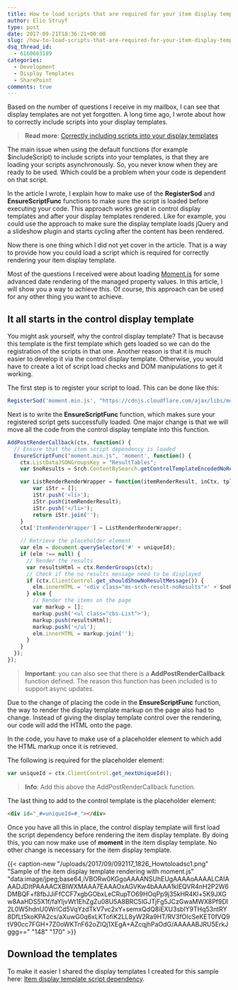 ```yaml
---
title: How to load scripts that are required for your item display template rendering
author: Elio Struyf
type: post
date: 2017-09-21T18:36:21+00:00
slug: /how-to-load-scripts-that-are-required-for-your-item-display-template-rendering/
dsq_thread_id:
  - 6160603189
categories:
  - Development
  - Display Templates
  - SharePoint
comments: true
---
```


Based on the number of questions I receive in my mailbox, I can see that display templates are not yet forgotten. A long time ago, I wrote about how to correctly include scripts into your display templates.

> **Read more**: [Correctly including scripts into your display templates](https://www.eliostruyf.com/correctly-including-scripts-display-templates/)

The main issue when using the default functions (for example $includeScript) to include scripts into your templates, is that they are loading your scripts asynchronously. So, you never know when they are ready to be used. Which could be a problem when your code is dependent on that script.

In the article I wrote, I explain how to make use of the **RegisterSod** and **EnsureScriptFunc** functions to make sure the script is loaded before executing your code. This approach works great in control display templates and after your display templates rendered. Like for example, you could use the approach to make sure the display template loads jQuery and a slideshow plugin and starts cycling after the content has been rendered.

Now there is one thing which I did not yet cover in the article. That is a way to provide how you could load a script which is required for correctly rendering your item display template.

Most of the questions I received were about loading [Moment.js](https://momentjs.com/) for some advanced date rendering of the managed property values. In this article, I will show you a way to achieve this. Of course, this approach can be used for any other thing you want to achieve.

## It all starts in the control display template

You might ask yourself, why the control display template? That is because this template is the first template which gets loaded so we can do the registration of the scripts in that one. Another reason is that it is much easier to develop it via the control display template. Otherwise, you would have to create a lot of script load checks and DOM manipulations to get it working.

The first step is to register your script to load. This can be done like this:

```typescript
RegisterSod('moment.min.js', "https://cdnjs.cloudflare.com/ajax/libs/moment.js/2.18.1/moment.min.js");
```

Next is to write the **EnsureScriptFunc** function, which makes sure your registered script gets successfully loaded. One major change is that we will move all the code from the control display template into this function.

```typescript
AddPostRenderCallback(ctx, function() {
  // Ensure that the item script dependency is loaded
  EnsureScriptFunc("moment.min.js", 'moment', function() {
    ctx.ListDataJSONGroupsKey = "ResultTables";
    var $noResults = Srch.ContentBySearch.getControlTemplateEncodedNoResultsMessage(ctx.ClientControl);

    var ListRenderRenderWrapper = function(itemRenderResult, inCtx, tpl) {
        var iStr = [];
        iStr.push('<li>');
        iStr.push(itemRenderResult);
        iStr.push('</li>');
        return iStr.join('');
    }
    ctx['ItemRenderWrapper'] = ListRenderRenderWrapper;

    // Retrieve the placeholder element
    var elm = document.querySelector('#' + uniqueId);
    if (elm !== null) {
      // Render the results
      var resultsHtml = ctx.RenderGroups(ctx);
      // Check if the no results message need to be displayed
      if (ctx.ClientControl.get_shouldShowNoResultMessage()) {
        elm.innerHTML = '<div class="ms-srch-result-noResults">' + $noResults + '</div>';
      } else {
        // Render the items on the page
        var markup = [];
        markup.push('<ul class="cbs-List">');
        markup.push(resultsHtml);
        markup.push('</ul');
        elm.innerHTML = markup.join('');
      }
    }
  });
});
```


> **Important**: you can also see that there is a **AddPostRenderCallback** function defined. The reason this function has been included is to support async updates.

Due to the change of placing the code in the **EnsureScriptFunc** function, the way to render the display template markup on the page also had to change. Instead of giving the display template control over the rendering, our code will add the HTML onto the page.

In the code, you have to make use of a placeholder element to which add the HTML markup once it is retrieved.

The following is required for the placeholder element:

```typescript
var uniqueId = ctx.ClientControl.get_nextUniqueId();
```


> **Info**: Add this above the AddPostRenderCallback function.

The last thing to add to the control template is the placeholder element:

```html
<div id="_#=uniqueId=#_"></div>
```

Once you have all this in place, the control display template will first load the script dependency before rendering the item display template. By doing this, you can now make use of **moment** in the item display template. No other change is necessary for the item display template.

{{< caption-new "/uploads/2017/09/092117_1826_Howtoloadsc1.png" "Sample of the item display template rendering with moment.js"  "data:image/jpeg;base64,iVBORw0KGgoAAAANSUhEUgAAAAoAAAALCAIAAADJDItPAAAACXBIWXMAAA7EAAAOxAGVKw4bAAAA1klEQVR4nH2P2W6DMBQF+f8fbJJiFfCCF7xgbGObxLeCRupTO69HOqPp9j35kHR4Kl+5K9JXGw8AaHDS5X1f/faYljvWt1EhZgZu08U5A8BRC5lGJTjFg5JCzGwaMWX8Pf9Dl2L0W5hdnU0WrlCd5VqYzdTkV7vc2xY+semxQdQ8iEXU3sblY9THq53ntRY8DfLt5koKPA2cs/aXuwG0q6xLKTofiK2LL8yW2Ra9HT/RV3fOIcSeKET0fVQ9tV90cc7FGH+7Z0oWKTnF62oZIQj1XEgA+AZcqjhPaOdG/AAAAABJRU5ErkJggg==" "148" "170" >}}

## Download the templates

To make it easier I shared the display templates I created for this sample here: [Item display template script dependency](https://github.com/estruyf/blog/tree/master/Item%20display%20template%20script%20dependency).